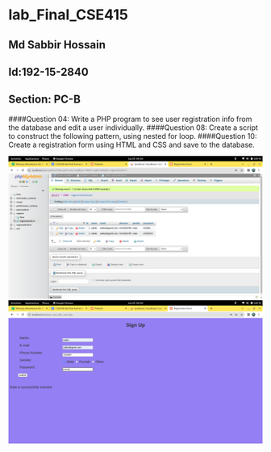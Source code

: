 # lab_Final_CSE415
## Md Sabbir Hossain
## Id:192-15-2840
## Section: PC-B
####Question 04:  Write a PHP program to see user registration info from the database and edit a user individually.
####Question 08:  Create a script to construct the following pattern, using nested for loop.
####Question 10:   Create a registration form using HTML and CSS and save to the database. 


![](/data.png)
![](/form.png)

